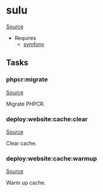 <!-- DO NOT EDIT THIS FILE! -->
<!-- Instead edit recipe/sulu.php -->
<!-- Then run bin/docgen -->

# sulu

[Source](/recipe/sulu.php)



* Requires
  * [symfony](/docs/recipe/symfony.md)


## Tasks

### phpcr:migrate
[Source](https://github.com/deployphp/deployer/blob/master/recipe/sulu.php#L17)

Migrate PHPCR.




### deploy:website:cache:clear
[Source](https://github.com/deployphp/deployer/blob/master/recipe/sulu.php#L22)

Clear cache.




### deploy:website:cache:warmup
[Source](https://github.com/deployphp/deployer/blob/master/recipe/sulu.php#L27)

Warm up cache.





